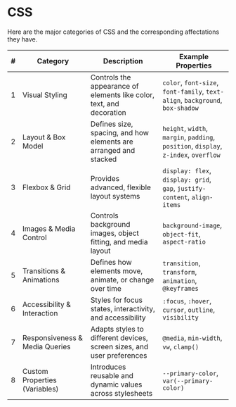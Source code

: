 # CSS

Here are the major categories of CSS and the corresponding affectations they have.

| #   | Category                       | Description                                                            | Example Properties                                                                   |
| --- | ------------------------------ | ---------------------------------------------------------------------- | ------------------------------------------------------------------------------------ |
| 1   | Visual Styling                 | Controls the appearance of elements like color, text, and decoration   | `color`, `font-size`, `font-family`, `text-align`, `background`, `box-shadow`        |
| 2   | Layout & Box Model             | Defines size, spacing, and how elements are arranged and stacked       | `height`, `width`, `margin`, `padding`, `position`, `display`, `z-index`, `overflow` |
| 3   | Flexbox & Grid                 | Provides advanced, flexible layout systems                             | `display: flex`, `display: grid`, `gap`, `justify-content`, `align-items`            |
| 4   | Images & Media Control         | Controls background images, object fitting, and media layout           | `background-image`, `object-fit`, `aspect-ratio`                                     |
| 5   | Transitions & Animations       | Defines how elements move, animate, or change over time                | `transition`, `transform`, `animation`, `@keyframes`                                 |
| 6   | Accessibility & Interaction    | Styles for focus states, interactivity, and accessibility              | `:focus`, `:hover`, `cursor`, `outline`, `visibility`                                |
| 7   | Responsiveness & Media Queries | Adapts styles to different devices, screen sizes, and user preferences | `@media`, `min-width`, `vw`, `clamp()`                                               |
| 8   | Custom Properties (Variables)  | Introduces reusable and dynamic values across stylesheets              | `--primary-color`, `var(--primary-color)`                                            |
